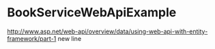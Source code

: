 # BookServiceWebApiExample
http://www.asp.net/web-api/overview/data/using-web-api-with-entity-framework/part-1
new line
